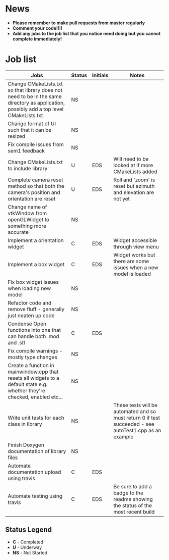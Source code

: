 # News  
- **Please remember to make pull requests from master regularly**
- **Comment your code!!!!** 
- **Add any jobs to the job list that you notice need doing but you cannot complete immediately!**

# Job list

|Jobs|Status|Initials|Notes|
|----|------|--------|-----|
|Change CMakeLists.txt so that library does not need to be in the same directory as application, possibly add a top level CMakeLists.txt|NS|||
|Change format of UI such that it can be resized|NS|||
|Fix compile issues from sem1 feedback|NS|||
|Change CMakeLists.txt to include library|U|EDS|Will need to be looked at if more CMakeLists added|
|Complete camera reset method so that both the camera's position and orientation are reset|U|EDS|Roll and 'zoom' is reset but azimuth and elevation are not yet|
|Change name of vtkWindow from openGLWidget to something more accurate|NS|||
|Implement a orientation widget|C|EDS|Widget accessible through view menu|
|Implement a box widget|C|EDS|Widget works but there are some issues when a new model is loaded|
|Fix box widget issues when loading new model|NS|||
|Refactor code and remove fluff - generally just neaten up code|NS|||
|Condense Open functions into one that can handle both .mod and .stl|C|EDS||
|Fix compile warnings - mostly type changes|NS|||
|Create a function in mainwindow.cpp that resets all widgets to a default state e.g. whether they're checked, enabled etc...|NS|||
|Write unit tests for each class in library|NS||These tests will be automated and so must return 0 if test succeeded - see autoTest1.cpp as an example|
|Finish Doxygen documentation of library files|NS|||
|Automate documentation upload using travis|C|EDS||
|Automate testing using travis|C|EDS|Be sure to add a badge to the readme showing the status of the most recent build|

## Status Legend
- **C** - Completed  
- **U** - Underway  
- **NS** - Not Started  
